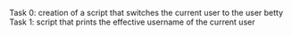 Task 0: creation of a script that switches the current user to the user betty
Task 1: script that prints the effective username of the current user
